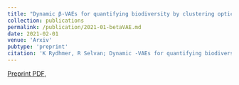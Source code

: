 ```yaml
---
title: "Dynamic β-VAEs for quantifying biodiversity by clustering optically recorded insect signals"
collection: publications
permalink: /publication/2021-01-betaVAE.md
date: 2021-02-01
venue: 'Arxiv'
pubtype: 'preprint'
citation: 'K Rydhmer, R Selvan; Dynamic -VAEs for quantifying biodiversity by clustering optically recorded insect signals; Arxiv, 2021'
---
```

[Preprint PDF](https://arxiv.org/abs/2102.05526),
